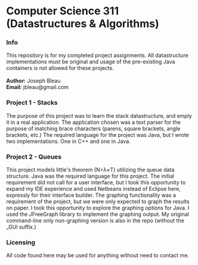 <h1> Computer Science 311 (Datastructures & Algorithms) </h1>
<h3> Info </h3>
<p> This repository is for my completed project assignments. All datastructure implementations must be original and usage of the pre-existing Java containers is not allowed for these projects. <br><br><b> Author:</b> Joseph Bleau<br><b>Email:</b> jbleau@gmail.com
<h3> Project 1 - Stacks </h3>
<p> The purpose of this project was to learn the stack datastructure, and emply it in a real application.
The application chosen was a text parser for the purpose of matching brace characters (parens, square brackets, angle brackets, etc.) The required language for the project was Java, but I wrote two implementations. One in C++ and one in Java.
<h3> Project 2 -  Queues </h3>
<p> This project models little's theorem (N=&lambda;&times;T) utilizing the queue data structure. Java was the required language
for this project. The initial requirement did not call for a user interface, but I took this opportunity to expand my IDE experience and used Netbeans instead of Eclipse here, expressly for their interface builder. The graphing functionality was a requirement of the project, but we were only expected to graph the results on paper. I took this opportunity to explore the graphing options for Java. I used the JFreeGraph library to implement the graphing output. My original command-line only non-graphing version is also in the repo (without the _GUI suffix.)
<h3>Licensing</h3>
<p> All code found here may be used for anything without need to contact me.